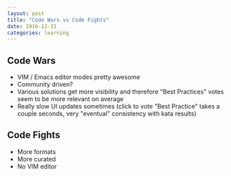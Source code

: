 ```yaml
---
layout: post
title: "Code Wars vs Code Fights"
date: 2016-12-21
categories: learning
---
```


## Code Wars

- VIM / Emacs editor modes pretty awesome
- Community driven?
- Various solutions get more visibility and therefore "Best Practices" votes seem to be more relevant on average
- Really slow UI updates sometimes (click to vote "Best Practice" takes a couple seconds, very "eventual" consistency with kata results)

## Code Fights

- More formats
- More curated
- No VIM editor

